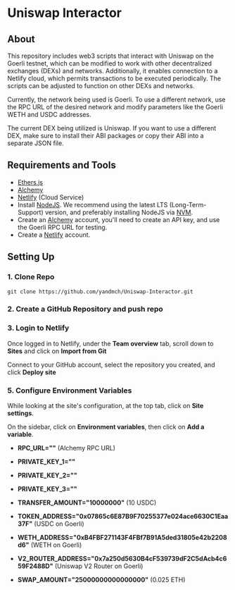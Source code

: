 # Uniswap Interactor
 
 ## About
This repository includes web3 scripts that interact with Uniswap on the Goerli testnet, which can be modified to work with other decentralized exchanges (DEXs) and networks. Additionally, it enables connection to a Netlify cloud, which permits transactions to be executed periodically. The scripts can be adjusted to function on other DEXs and networks.


Currently, the network being used is Goerli. To use a different network, use the RPC URL of the desired network and modify parameters like the Goerli WETH and USDC addresses.

The current DEX being utilized is Uniswap. If you want to use a different DEX, make sure to install their ABI packages or copy their ABI into a separate JSON file.

## Requirements and Tools


- [Ethers.js](https://docs.ethers.io/v5/)
- [Alchemy](https://www.alchemy.com/) 
- [Netlify](https://www.netlify.com/) (Cloud Service)
- Install [NodeJS](https://nodejs.org/en/). We recommend using the latest LTS (Long-Term-Support) version, and preferably installing NodeJS via [NVM](https://github.com/nvm-sh/nvm#intro).
- Create an [Alchemy](https://www.alchemy.com/) account, you'll need to create an API key, and use the Goerli RPC URL for testing.
- Create a [Netlify](https://www.netlify.com/) account.

## Setting Up
### 1. Clone Repo

```
git clone https://github.com/yandmch/Uniswap-Interactor.git
```

### 2. Create a GitHub Repository and push repo


### 3. Login to Netlify
Once logged in to Netlify, under the **Team overview** tab, scroll down to **Sites** and click on **Import from Git**

Connect to your GitHub account, select the repository you created, and click **Deploy site**

### 5. Configure Environment Variables
While looking at the site's configuration, at the top tab, click on **Site settings**.

On the sidebar, click on **Environment variables**, then click on **Add a variable**.

- **RPC_URL=""** (Alchemy RPC URL)

- **PRIVATE_KEY_1=""**
- **PRIVATE_KEY_2=""**
- **PRIVATE_KEY_3=""**
- **TRANSFER_AMOUNT="10000000"** (10 USDC)

- **TOKEN_ADDRESS="0x07865c6E87B9F70255377e024ace6630C1Eaa37F"** (USDC on Goerli)
- **WETH_ADDRESS="0xB4FBF271143F4FBf7B91A5ded31805e42b2208d6"** (WETH on Goerli)

- **V2_ROUTER_ADDRESS="0x7a250d5630B4cF539739dF2C5dAcb4c659F2488D"** (Uniswap V2 Router on Goerli)
- **SWAP_AMOUNT="25000000000000000"** (0.025 ETH)
